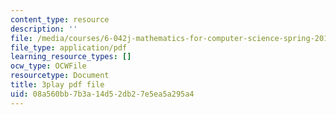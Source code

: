 ```yaml
---
content_type: resource
description: ''
file: /media/courses/6-042j-mathematics-for-computer-science-spring-2015/08a560bb7b3a14d52db27e5ea5a295a4_lU_QT5GSuxI.pdf
file_type: application/pdf
learning_resource_types: []
ocw_type: OCWFile
resourcetype: Document
title: 3play pdf file
uid: 08a560bb-7b3a-14d5-2db2-7e5ea5a295a4
---
```

